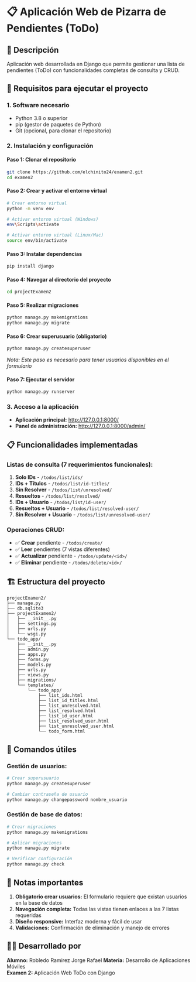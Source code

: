 # 📋 Aplicación Web de Pizarra de Pendientes (ToDo)

## 📝 Descripción
Aplicación web desarrollada en Django que permite gestionar una lista de pendientes (ToDo) con funcionalidades completas de consulta y CRUD.

## 🚀 Requisitos para ejecutar el proyecto

### 1. **Software necesario**
- Python 3.8 o superior
- pip (gestor de paquetes de Python)
- Git (opcional, para clonar el repositorio)

### 2. **Instalación y configuración**

#### Paso 1: Clonar el repositorio
```bash
git clone https://github.com/elchinito24/examen2.git
cd examen2
```

#### Paso 2: Crear y activar el entorno virtual
```bash
# Crear entorno virtual
python -m venv env

# Activar entorno virtual (Windows)
env\Scripts\activate

# Activar entorno virtual (Linux/Mac)
source env/bin/activate
```

#### Paso 3: Instalar dependencias
```bash
pip install django
```

#### Paso 4: Navegar al directorio del proyecto
```bash
cd projectExamen2
```

#### Paso 5: Realizar migraciones
```bash
python manage.py makemigrations
python manage.py migrate
```

#### Paso 6: Crear superusuario (obligatorio)
```bash
python manage.py createsuperuser
```
*Nota: Este paso es necesario para tener usuarios disponibles en el formulario*

#### Paso 7: Ejecutar el servidor
```bash
python manage.py runserver
```

### 3. **Acceso a la aplicación**
- **Aplicación principal:** http://127.0.0.1:8000/
- **Panel de administración:** http://127.0.0.1:8000/admin/

## 📋 Funcionalidades implementadas

### **Listas de consulta (7 requerimientos funcionales):**
1. **Solo IDs** - `/todos/list/ids/`
2. **IDs + Títulos** - `/todos/list/id-titles/`
3. **Sin Resolver** - `/todos/list/unresolved/`
4. **Resueltos** - `/todos/list/resolved/`
5. **IDs + Usuario** - `/todos/list/id-user/`
6. **Resueltos + Usuario** - `/todos/list/resolved-user/`
7. **Sin Resolver + Usuario** - `/todos/list/unresolved-user/`

### **Operaciones CRUD:**
- ✅ **Crear** pendiente - `/todos/create/`
- ✅ **Leer** pendientes (7 vistas diferentes)
- ✅ **Actualizar** pendiente - `/todos/update/<id>/`
- ✅ **Eliminar** pendiente - `/todos/delete/<id>/`

## 🏗️ Estructura del proyecto
```
projectExamen2/
├── manage.py
├── db.sqlite3
├── projectExamen2/
│   ├── __init__.py
│   ├── settings.py
│   ├── urls.py
│   └── wsgi.py
└── todo_app/
    ├── __init__.py
    ├── admin.py
    ├── apps.py
    ├── forms.py
    ├── models.py
    ├── urls.py
    ├── views.py
    ├── migrations/
    └── templates/
        └── todo_app/
            ├── list_ids.html
            ├── list_id_titles.html
            ├── list_unresolved.html
            ├── list_resolved.html
            ├── list_id_user.html
            ├── list_resolved_user.html
            ├── list_unresolved_user.html
            └── todo_form.html
```

## 🔧 Comandos útiles

### Gestión de usuarios:
```bash
# Crear superusuario
python manage.py createsuperuser

# Cambiar contraseña de usuario
python manage.py changepassword nombre_usuario
```

### Gestión de base de datos:
```bash
# Crear migraciones
python manage.py makemigrations

# Aplicar migraciones
python manage.py migrate

# Verificar configuración
python manage.py check
```

## 🎯 Notas importantes
1. **Obligatorio crear usuarios:** El formulario requiere que existan usuarios en la base de datos
2. **Navegación completa:** Todas las vistas tienen enlaces a las 7 listas requeridas
3. **Diseño responsive:** Interfaz moderna y fácil de usar
4. **Validaciones:** Confirmación de eliminación y manejo de errores

## 👨‍💻 Desarrollado por
**Alumno:** Robledo Ramirez Jorge Rafael 
**Materia:** Desarrollo de Aplicaciones Móviles  
**Examen 2:** Aplicación Web ToDo con Django
